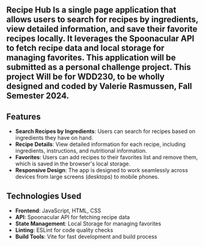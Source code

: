 ## Recipe Hub Is a single page application that allows users to search for recipes by ingredients, view detailed information, and save their favorite recipes locally. It leverages the Spoonacular API to fetch recipe data and local storage for managing favorites. This application will be submitted as a personal challenge project. This project Will be for WDD230, to be wholly designed and coded by Valerie Rasmussen, Fall Semester 2024.

## Features

- **Search Recipes by Ingredients**: Users can search for recipes based on ingredients they have on hand.
- **Recipe Details**: View detailed information for each recipe, including ingredients, instructions, and nutritional information.
- **Favorites**: Users can add recipes to their favorites list and remove them, which is saved in the browser's local storage.
- **Responsive Design**: The app is designed to work seamlessly across devices from large screens (desktops) to mobile phones.

## Technologies Used

- **Frontend**: JavaScript, HTML, CSS
- **API**: Spoonacular API for fetching recipe data
- **State Management**: Local Storage for managing favorites
- **Linting**: ESLint for code quality checks
- **Build Tools**: Vite for fast development and build process
